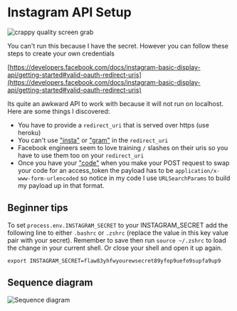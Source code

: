 # Instagram API Setup

![crappy quality screen grab](https://user-images.githubusercontent.com/4499581/82462840-ffd20980-9ab3-11ea-928d-635e99f61f0b.gif)

You can't run this because I have the secret. However you can follow these steps to create your own credentials

[https://developers.facebook.com/docs/instagram-basic-display-api/getting-started#valid-oauth-redirect-uris](https://developers.facebook.com/docs/instagram-basic-display-api/getting-started#valid-oauth-redirect-uris)

Its quite an awkward API to work with because it will not run on localhost. Here are some things I discovered:

* You have to provide a `redirect_uri` that is served over https (use heroku)
* You can't use <u>"insta"</u> or <u>"gram"</u> in the `redirect_uri`
* Facebook engineers seem to love training `/` slashes on their uris so you have to use them too on your `redirect_uri`
* Once you have your <u>"code"</u> when you make your POST request to swap your code for an access_token the payload has to be `application/x-www-form-urlencoded` so notice in my code I use `URLSearchParams` to build my payload up in that format.

## Beginner tips

To set `process.env.INSTAGRAM_SECRET` to your INSTAGRAM_SECRET add the following line to either `.bashrc` or `.zshrc` (replace the value in this key value pair with your secret). Remember to save then run `source ~/.zshrc` to load the change in your current shell. Or close your shell and open it up again.

```
export INSTAGRAM_SECRET=flaw83yhfwyourewsecret89yfop9uefo9supfa9up9
```

## Sequence diagram

![Sequence diagram](https://user-images.githubusercontent.com/4499581/82461431-59d1cf80-9ab2-11ea-9df9-d1d8fa67f745.png)
